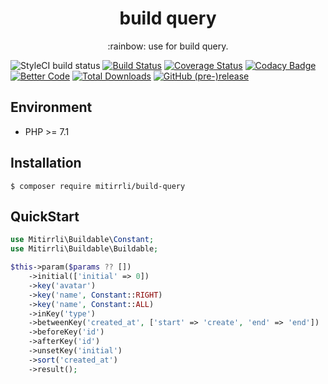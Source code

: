<h1 align="center"> build query </h1>
<p align="center">:rainbow: use for build query.</p>

![StyleCI build status](https://github.styleci.io/repos/300122166/shield) 
[![Build Status](https://travis-ci.org/Mitirrli/build-query.svg?branch=master)](https://travis-ci.org/Mitirrli/build-query)
[![Coverage Status](https://coveralls.io/repos/github/Mitirrli/build-query/badge.svg?branch=master)](https://coveralls.io/github/Mitirrli/build-query?branch=master)
[![Codacy Badge](https://api.codacy.com/project/badge/Grade/0a4fbf4b819b4817a42976e452cef04b)](https://app.codacy.com/gh/Mitirrli/build-query?utm_source=github.com&utm_medium=referral&utm_content=Mitirrli/build-query&utm_campaign=Badge_Grade)
[![Better Code](https://bettercodehub.com/edge/badge/Mitirrli/build-query?branch=master)](https://bettercodehub.com/)
[![Total Downloads](https://poser.pugx.org/mitirrli/build-query/downloads)](https://packagist.org/packages/mitirrli/build-query)
[![GitHub (pre-)release](https://img.shields.io/github/release/mitirrli/build-query/all.svg)](https://github.com/mitirrli/build-query)

## Environment

   - PHP >= 7.1

## Installation

```shell script
$ composer require mitirrli/build-query
```

## QuickStart
```php
use Mitirrli\Buildable\Constant;
use Mitirrli\Buildable\Buildable;

$this->param($params ?? [])
    ->initial(['initial' => 0])
    ->key('avatar')
    ->key('name', Constant::RIGHT)
    ->key('name', Constant::ALL)
    ->inKey('type')
    ->betweenKey('created_at', ['start' => 'create', 'end' => 'end'])
    ->beforeKey('id')
    ->afterKey('id')
    ->unsetKey('initial')
    ->sort('created_at')                
    ->result();
```  
